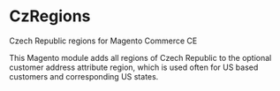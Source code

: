 # CzRegions
Czech Republic regions for Magento Commerce CE

This Magento module adds all regions of Czech Republic to the optional customer address attribute region, which is used often for US based customers and corresponding US states.
